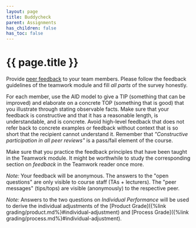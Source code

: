 ```yaml
---
layout: page
title: Buddycheck
parent: Assignments
has_children: false
has_toc: false
---
```


# {{ page.title }}

Provide [peer feedback][buddycheck] to your team members.
Please follow the feedback guidelines of the teamwork module and fill *all parts* of the survey honestly.

For each member, use the AID model to give a TIP (something that can be improved) and elaborate on a concrete TOP (something that is good) that you illustrate through stating observable facts.
Make sure that your feedback is constructive and that it has a reasonable length, is understandable, and is concrete.
Avoid high-level feedback that does not refer back to concrete examples or feedback without context that is so short that the recipient cannot understand it.
Remember that *"Constructive participation in all peer reviews"* is a pass/fail element of the course.

Make sure that you practice the feedback principles that have been taught in the Teamwork module. It might be worthwhile to study the corresponding section on *feedback* in the Teamwork reader once more.

*Note:* Your feedback will be anonymous. The answers to the "open questions" are only visible to course staff (TAs + lecturers). The "peer messages" (tips/tops) are visible (anonymously) to the respective peer.

*Note:* Answers to the two questions on *Individual Performance* will be used to derive the individual adjustments of the [Product Grade]({%link grading/product.md%}#individual-adjustment) and [Process Grade]({%link grading/process.md%}#individual-adjustment).

[buddycheck]: https://brightspace.tudelft.nl/d2l/le/content/499389/viewContent/3091454/View
